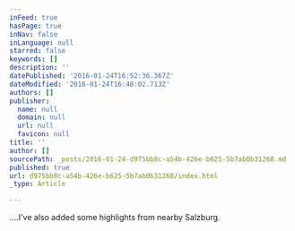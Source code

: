 ```yaml
---
inFeed: true
hasPage: true
inNav: false
inLanguage: null
starred: false
keywords: []
description: ''
datePublished: '2016-01-24T16:52:36.367Z'
dateModified: '2016-01-24T16:48:02.713Z'
authors: []
publisher:
  name: null
  domain: null
  url: null
  favicon: null
title: ''
author: []
sourcePath: _posts/2016-01-24-d975bb8c-a54b-426e-b625-5b7ab0b31268.md
published: true
url: d975bb8c-a54b-426e-b625-5b7ab0b31268/index.html
_type: Article

---
```

....I've also added some highlights from nearby Salzburg.